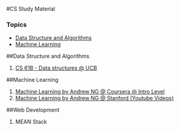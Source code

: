 #CS Study Material

### Topics

* [Data Structure and Algorithms](#1)
* [Machine Learning](#2)

<a name = "1"></a>
##Data Structure and Algorithms

1. [CS 61B - Data structures @ UCB](http://cs61b.ug/sp15/index.html)



<a name = "2"></a>
##Machine Learning

1. [Machine Learning by Andrew NG @ Coursera @ Intro Level](https://www.coursera.org/learn/machine-learning)
2. [Machine Learning by Andrew NG @ Stanford (Youtube Videos)](https://www.youtube.com/watch?v=UzxYlbK2c7E&list=PLA89DCFA6ADACE599)

<a name = "3"></a>
##Web Development

1. MEAN Stack
